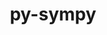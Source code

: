 ---
title: "py-sympy"
layout: cache
categories: [package, develop-2024-06-09]
meta: {"versions": ["1.12"], "compilers": ["apple-clang@=15.0.0", "gcc@=11.4.0"], "oss": ["ubuntu22.04", "ventura"], "platforms": ["darwin", "linux"], "targets": ["aarch64", "neoverse_v1", "x86_64_v3"], "stacks": ["e4s", "e4s-neoverse_v1", "ml-darwin-aarch64-mps", "ml-linux-x86_64-cpu", "ml-linux-x86_64-cuda", "root"], "num_specs": 6, "num_specs_by_stack": {"ml-linux-x86_64-cuda": 2, "root": 6, "ml-linux-x86_64-cpu": 2, "ml-darwin-aarch64-mps": 2, "e4s-neoverse_v1": 1, "e4s": 1}}
spec_details: [{"hash": "4wdepp7rx4tak4mcpgpcja5muqqibdxq", "compiler": "gcc@=11.4.0", "versions": ["1.12"], "os": "ubuntu22.04", "platform": "linux", "target": "x86_64_v3", "variants": ["build_system=python_pip"], "stacks": ["ml-linux-x86_64-cuda", "root", "ml-linux-x86_64-cpu"], "size": "-", "tarball": "https://binaries.spack.io/releases/develop-2024-06-09/build_cache/linux-ubuntu22.04-x86_64_v3/gcc-11.4.0/py-sympy-1.12/linux-ubuntu22.04-x86_64_v3-gcc-11.4.0-py-sympy-1.12-4wdepp7rx4tak4mcpgpcja5muqqibdxq.spack"}, {"hash": "x5lxxuz2ova2u2fnr36xrldrt6inmh5y", "compiler": "apple-clang@=15.0.0", "versions": ["1.12"], "os": "ventura", "platform": "darwin", "target": "aarch64", "variants": ["build_system=python_pip"], "stacks": ["root", "ml-darwin-aarch64-mps"], "size": "-", "tarball": "https://binaries.spack.io/releases/develop-2024-06-09/build_cache/darwin-ventura-aarch64/apple-clang-15.0.0/py-sympy-1.12/darwin-ventura-aarch64-apple-clang-15.0.0-py-sympy-1.12-x5lxxuz2ova2u2fnr36xrldrt6inmh5y.spack"}, {"hash": "3ezkhml5e6ehgebe7ge7rwf26357bmys", "compiler": "gcc@=11.4.0", "versions": ["1.12"], "os": "ubuntu22.04", "platform": "linux", "target": "x86_64_v3", "variants": ["build_system=python_pip"], "stacks": ["ml-linux-x86_64-cuda", "root", "ml-linux-x86_64-cpu"], "size": "-", "tarball": "https://binaries.spack.io/releases/develop-2024-06-09/build_cache/linux-ubuntu22.04-x86_64_v3/gcc-11.4.0/py-sympy-1.12/linux-ubuntu22.04-x86_64_v3-gcc-11.4.0-py-sympy-1.12-3ezkhml5e6ehgebe7ge7rwf26357bmys.spack"}, {"hash": "a6g6itmzlzdifs24pcs3ofmdr62gsbnc", "compiler": "gcc@=11.4.0", "versions": ["1.12"], "os": "ubuntu22.04", "platform": "linux", "target": "neoverse_v1", "variants": ["build_system=python_pip"], "stacks": ["root", "e4s-neoverse_v1"], "size": "-", "tarball": "https://binaries.spack.io/releases/develop-2024-06-09/build_cache/linux-ubuntu22.04-neoverse_v1/gcc-11.4.0/py-sympy-1.12/linux-ubuntu22.04-neoverse_v1-gcc-11.4.0-py-sympy-1.12-a6g6itmzlzdifs24pcs3ofmdr62gsbnc.spack"}, {"hash": "27rngxhgwqryvzxns4nq43gqp2g7enes", "compiler": "gcc@=11.4.0", "versions": ["1.12"], "os": "ubuntu22.04", "platform": "linux", "target": "x86_64_v3", "variants": ["build_system=python_pip"], "stacks": ["e4s", "root"], "size": "-", "tarball": "https://binaries.spack.io/releases/develop-2024-06-09/build_cache/linux-ubuntu22.04-x86_64_v3/gcc-11.4.0/py-sympy-1.12/linux-ubuntu22.04-x86_64_v3-gcc-11.4.0-py-sympy-1.12-27rngxhgwqryvzxns4nq43gqp2g7enes.spack"}, {"hash": "7amkxw5y3ykaohjzr4auan3oekrszu6z", "compiler": "apple-clang@=15.0.0", "versions": ["1.12"], "os": "ventura", "platform": "darwin", "target": "aarch64", "variants": ["build_system=python_pip"], "stacks": ["root", "ml-darwin-aarch64-mps"], "size": "-", "tarball": "https://binaries.spack.io/releases/develop-2024-06-09/build_cache/darwin-ventura-aarch64/apple-clang-15.0.0/py-sympy-1.12/darwin-ventura-aarch64-apple-clang-15.0.0-py-sympy-1.12-7amkxw5y3ykaohjzr4auan3oekrszu6z.spack"}]
---